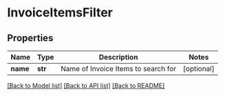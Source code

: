 # InvoiceItemsFilter


## Properties
Name | Type | Description | Notes
------------ | ------------- | ------------- | -------------
**name** | **str** | Name of Invoice Items to search for | [optional] 

[[Back to Model list]](../../README.md#documentation-for-models) [[Back to API list]](../../README.md#documentation-for-api-endpoints) [[Back to README]](../../README.md)


